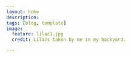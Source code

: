 ```yaml
---
layout: home
description: 
tags: [blog, template]
image:
  feature: lilac1.jpg 
  credit: Lilacs taken by me in my backyard.

---
```

